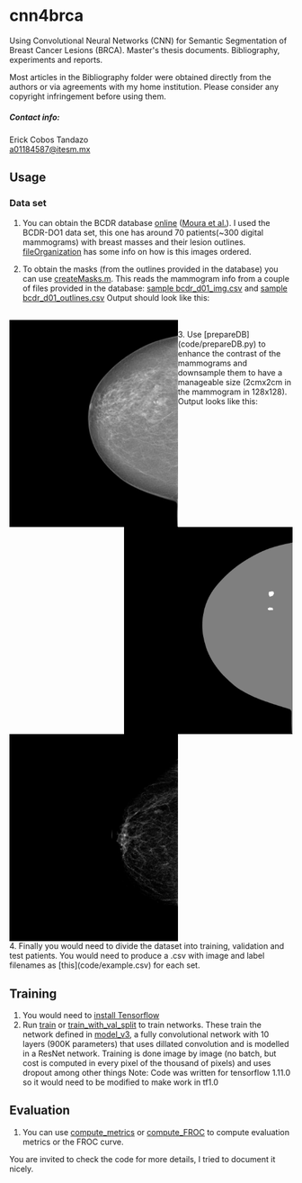 # cnn4brca
Using Convolutional Neural Networks (CNN) for Semantic Segmentation of Breast Cancer Lesions (BRCA). Master's thesis documents. Bibliography, experiments and reports.

Most articles in the Bibliography folder were obtained directly from the authors or via agreements with my home institution. Please consider any copyright infringement before using them.

##### Contact info:

Erick Cobos Tandazo<br>
a01184587@itesm.mx

## Usage
### Data set
1. You can obtain the BCDR database [online](http://bcdr.inegi.up.pt/) ([Moura et al.](http://dx.doi.org/10.1007/s11548-013-0838-2)). I used the BCDR-DO1 data set, this one has around 70 patients(~300 digital mammograms) with breast masses and their lesion outlines. [fileOrganization](database_info/file_Organization) has some info on how is this images ordered.

2. To obtain the masks (from the outlines provided in the database) you can use [createMasks.m](database_info/createMask/createMask.m). This reads the mammogram info from a couple of files provided in the database: [sample bcdr_d01_img.csv](database_info/createMask/bcdr_d01_img.csv) and [sample bcdr_d01_outlines.csv](database_info/createMask/bcdr_d01_outlines.csv)
Output should look like this:
<br>
<img src="database_info/createMask/img_20_30_1_RCC.png" width="300" align='left'> <img src="database_info/createMask/img_20_30_1_RCC_mask.png" width="300" align='right'>
<br>
3. Use [prepareDB](code/prepareDB.py) to enhance the contrast of the mammograms and downsample them to have a manageable size (2cmx2cm in the mammogram in 128x128).
Output looks like this:
<br>
<img src="docs/report/plots/mammogram_resized.png" width="300" align='center'>
<br>
4. Finally you would need to divide the dataset into training, validation and test patients. You would need to produce a .csv with image and label filenames as [this](code/example.csv) for each set.

## Training
1. You would need to [install Tensorflow](https://www.tensorflow.org/install/)
2. Run [train](code/train.py) or [train_with_val_split](code/train_with_val_split.py) to train networks. These train the network defined in [model_v3](code/model_v3.py), a fully convolutional network with 10 layers (900K parameters) that uses dillated convolution and is modelled in a ResNet network. Training is done image by image (no batch, but cost is computed in every pixel of the thousand of pixels) and uses dropout among other things
    Note: Code was written for tensorflow 1.11.0 so it would need to be modified to make work in tf1.0

## Evaluation
1. You can use [compute_metrics](code/compute_metrics.py) or [compute_FROC](code/compute_FROC.py) to compute evaluation metrics or the FROC curve.

You are invited to check the code for more details, I tried to document it nicely.



